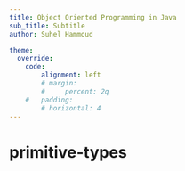 ```yaml
---
title: Object Oriented Programming in Java
sub_title: Subtitle
author: Suhel Hammoud

theme:
  override:
    code:
        alignment: left
        # margin:
        #     percent: 2q
    #   padding:
        # horizontal: 4
---
```


primitive-types
===

<!-- column_layout: [1, 1] -->
<!-- column: 0 -->
<!-- new_line -->
<!-- reset_layout -->
<!-- end_slide -->
